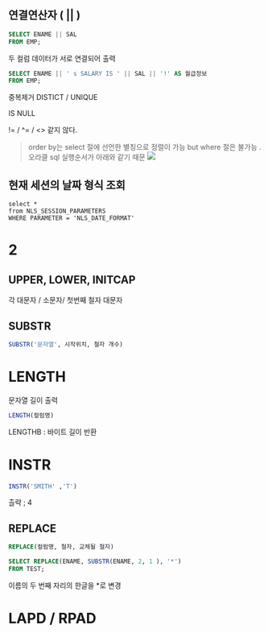 ## 연결연산자 ( || )

```sql
SELECT ENAME || SAL 
FROM EMP; 
```

두 컬럼 데이터가 서로 연결되어 출력 
```SQL
SELECT ENAME || ' s SALARY IS ' || SAL || '!' AS 월급정보
FROM EMP; 
```





중복제거 DISTICT / UNIQUE

IS NULL 

!= / ^= / <> 같지 않다. 

> order by는 select 절에 선언한 별칭으로 정렬이 가능
> but where 절은 불가능 . 오라클 sql 실행순서가 아래와 같기 때문
> ![](https://i.imgur.com/Pfia9PL.png)


## 현재 세션의 날짜 형식 조회 
```
select *
from NLS_SESSION_PARAMETERS
WHERE PARAMETER = 'NLS_DATE_FORMAT'
```



# 2

## UPPER, LOWER, INITCAP
각 대문자 / 소문자/ 첫번째 철자 대문자 

## SUBSTR

```sql
SUBSTR('문자열', 시작위치, 철자 개수)
```

# LENGTH
문자열 길이 출력 
```SQL
LENGTH(컬럼명)
```

LENGTHB : 바이트 길이 반환 

# INSTR
```SQL
INSTR('SMITH' ,'T')
```
츨략 ; 4

## REPLACE 
```SQL
REPLACE(컬럼명, 철자, 교체될 철자)
```


```SQL
SELECT REPLACE(ENAME, SUBSTR(ENAME, 2, 1 ), '*')
FROM TEST;
```

이름의 두 번째 자리의 한글을 *로 변경 

# LAPD / RPAD 

